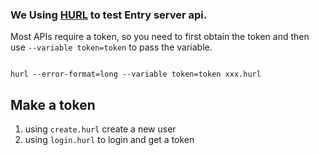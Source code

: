 ### We Using [HURL](https://hurl.dev/docs/installation.html) to test Entry server api.

Most APIs require a token, so you need to first obtain the token and then use `--variable token=token` to pass the variable.

```Shell

hurl --error-format=long --variable token=token xxx.hurl
```

## Make a token

1. using `create.hurl` create a new user
2. using `login.hurl` to login and get a token